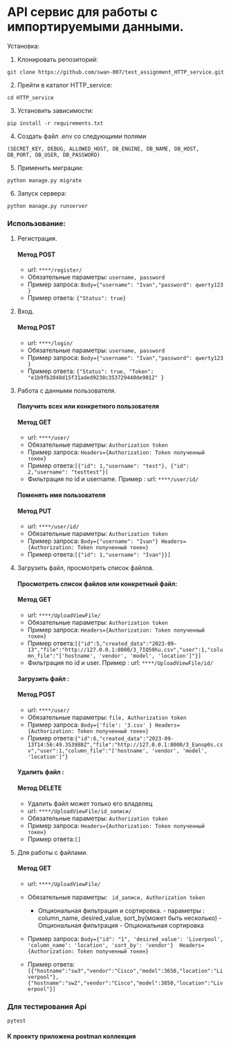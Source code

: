 # API сервис для работы с импортируемыми данными.

Установка:
1. Клонировать репозиторий:
```
git clone https://github.com/swan-007/test_assignment_HTTP_service.git
```
2. Прейти в каталог HTTP_service:
```
cd HTTP_service 
```    
3. Установить зависимости:
 ```
 pip install -r requirements.txt
 ```
4. Создать файл .env со следующими полями 
 ```
 (SECRET_KEY, DEBUG, ALLOWED_HOST, DB_ENGINE, DB_NAME, DB_HOST, DB_PORT, DB_USER, DB_PASSWORD)
 ```
5. Применить миграции:
 ```
 python manage.py migrate 
 ```  
6. Запуск сервера:
 ```
 python manage.py runserver
 ```
   

### Использование:

1. Регистрация. 
   #### Метод  POST   
   - url: ```****/register/``` 
   - Обязательные параметры: ```username, password```  
   - Пример запроса: ```Body={"username": "Ivan","password": qwerty123 }```
   - Пример ответа: ```{"Status": true}``` 
   



2. Вход.
   #### Метод  POST   
   - url: ```****/login/``` 
   - Обязательные параметры: ```username, password```  
   - Пример запроса: ```Body={"username": "Ivan","password": qwerty123 }```
   - Пример ответа: ```{"Status": true, "Token": "e1b9fb2048d15f31aded9238c353729440de9012"
}``` 
2. Работа с данными пользователя.
   #### Получить всех или конкретного пользователя
   #### Метод  GET  
   - url: ```****/user/``` 
   - Обязательные параметры: ```Authorization token```  
   - Пример запроса: ```Headers={Authorization: Token полученный токен}``` 
   - Пример ответа:```[{"id": 1,"username": "test"}, {"id": 2,"username": "testtest"}]``` 
   - Фильтрация по id и username. Пример : url: ```****/user/id/``` 
   #### Поменять имя пользователя
   #### Метод  PUT
   - url: ```****/user/id/``` 
   - Обязательные параметры: ```Authorization token```  
   - Пример запроса: ```Body={"username": "Ivan"} Headers={Authorization: Token полученный токен}``` 
   - Пример ответа:```[{"id": 1,"username": "Ivan"}}]```

3. Загрузить файл, просмотреть список файлов.
   #### Просмотреть список файлов или конкретный файл:
   #### Метод  GET  
   - url: ```****/UploadViewFile/``` 
   - Обязательные параметры: ```Authorization token```  
   - Пример запроса: ```Headers={Authorization: Token полученный токен}``` 
   - Пример ответа:```[{"id":5,"created_data":"2023-09-13","file":"http://127.0.0.1:8000/3_7IQ59hu.csv","user":1,"column_file":"['hostname', 'vendor', 'model', 'location']"}]``` 
   - Фильтрация по id и user. Пример : url: ```****/UploadViewFile/id/``` 
   #### Загрузить файл : 
   #### Метод  POST
   - url: ```****/user/``` 
   - Обязательные параметры: ```file, Authorization token```  
   - Пример запроса: ```Body={'file': '3.csv' } Headers={Authorization: Token полученный токен}``` 
   - Пример ответа:```{"id":6,"created_data":"2023-09-13T14:56:49.353988Z","file":"http://127.0.0.1:8000/3_Eanop0s.csv","user":1,"column_file":"['hostname', 'vendor', 'model', 'location']"}```
   #### Удалить файл : 
   #### Метод  DELETE
   - Удалить файл может только его владелец
   - url: ```****/UploadViewFile/id_записи/``` 
   - Обязательные параметры: ```Authorization token```  
   - Пример запроса: ```Headers={Authorization: Token полученный токен}``` 
   - Пример ответа:```[]```
4. Для работы с файлами.
   #### Метод  GET  
   - url: ```****/UploadViewFile/``` 
   - Обязательные параметры: ``` id_записи, Authorization token```
     - Опциональная фильтрация и сортировка.
                    - параметры :  column_name, desired_value, sort_by(может быть несколько)
                    - Опциональная фильтрация
                    - Опциональная сортировка
                     
   - Пример запроса: ```Body={"id": "1", 'desired_value': 'Liverpool', 'column_name': 'location', 'sort_by': 'vendor'}  Headers={Authorization: Token полученный токен}``` 
   - Пример ответа:```[{"hostname":"sw3","vendor":"Cisco","model":3650,"location":"Liverpool"},{"hostname":"sw2","vendor":"Cisco","model":3850,"location":"Liverpool"}]``` 

### Для тестирования Api
 ```
 pytest
``` 
#### К проекту приложена postman коллекция


   
